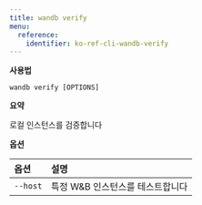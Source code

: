 ```yaml
---
title: wandb verify
menu:
  reference:
    identifier: ko-ref-cli-wandb-verify
---
```


**사용법**

`wandb verify [OPTIONS]`

**요약**

로컬 인스턴스를 검증합니다

**옵션**

| **옵션** | **설명** |
| :--- | :--- |
| `--host` | 특정 W&B 인스턴스를 테스트합니다 |